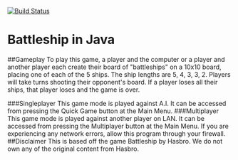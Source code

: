 [![Build Status](https://travis-ci.org/jadenyjw/battleship.svg?branch=master)](https://travis-ci.org/jadenyjw/battleship)
# Battleship in Java

##Gameplay
To play this game, a player and the computer or a player and another player each create their board of "battleships" on a 10x10 board, placing one of each of the 5 ships. The ship lengths are 5, 4, 3, 3, 2. Players will take turns shooting their opponent's board. If a player loses all their ships, that player loses and the game is over.

###Singleplayer
This game mode is played against A.I. It can be accessed from pressing the Quick Game button at the Main Menu.
###Multiplayer
This game mode is played against another player on LAN. It can be accessed from pressing the Multiplayer button at the Main Menu. If you are experiencing any network errors, allow this program through your firewall. 
##Disclaimer
This is based off the game Battleship by Hasbro. We do not own any of the original content from Hasbro.
  

